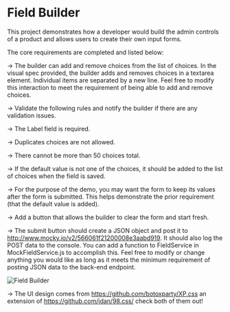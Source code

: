 # Field Builder

This project demonstrates how a developer would build the admin controls of a product and allows users to create their own input forms.

The core requirements are completed and listed below:

-> The builder can add and remove choices from the list of choices. In the visual spec provided, the builder adds and removes choices in a textarea element. Individual items are separated by a new line. Feel free to modify this interaction to meet the requirement of being able to add and remove choices.

-> Validate the following rules and notify the builder if there are any validation issues.

-> The Label field is required.

-> Duplicates choices are not allowed.

-> There cannot be more than 50 choices total.

-> If the default value is not one of the choices, it should be added to the list of choices when the field is saved.

-> For the purpose of the demo, you may want the form to keep its values after the form is submitted. This helps demonstrate the prior requirement (that the default value is added).

-> Add a button that allows the builder to clear the form and start fresh.

-> The submit button should create a JSON object and post it to http://www.mocky.io/v2/566061f21200008e3aabd919. It should also log the POST data to the console. You can add a function to FieldService in MockFieldService.js to accomplish this. Feel free to modify or change anything you would like as long as it meets the minimum requirement of posting JSON data to the back-end endpoint.

![Field Builder](https://user-images.githubusercontent.com/81591201/161296516-183fd8fa-010f-4801-b2cc-4e7f410c39e2.jpeg)

-> The UI design comes from https://github.com/botoxparty/XP.css an extension of https://github.com/jdan/98.css/ check both of them out!
